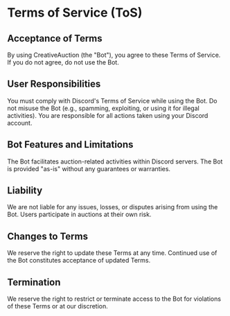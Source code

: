 # Terms of Service (ToS)

## Acceptance of Terms
By using CreativeAuction (the "Bot"), you agree to these Terms of Service. If you do not agree, do not use the Bot.

## User Responsibilities

You must comply with Discord's Terms of Service while using the Bot.
Do not misuse the Bot (e.g., spamming, exploiting, or using it for illegal activities).
You are responsible for all actions taken using your Discord account.

## Bot Features and Limitations
The Bot facilitates auction-related activities within Discord servers.
The Bot is provided "as-is" without any guarantees or warranties.

## Liability
We are not liable for any issues, losses, or disputes arising from using the Bot.
Users participate in auctions at their own risk.

## Changes to Terms
We reserve the right to update these Terms at any time. Continued use of the Bot constitutes acceptance of updated Terms.

## Termination
We reserve the right to restrict or terminate access to the Bot for violations of these Terms or at our discretion.
